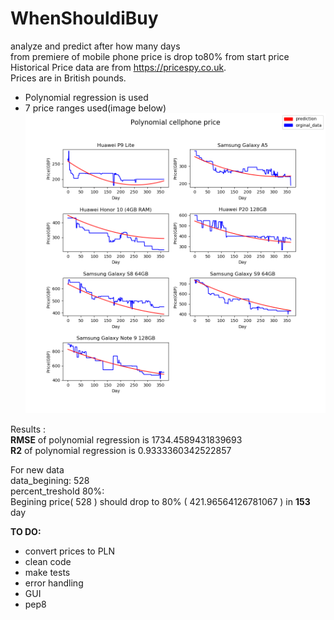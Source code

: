  # WhenShouldiBuy  
 analyze and predict after how many days  
 from premiere of mobile phone price is drop to80% from start price  
 Historical Price data are from https://pricespy.co.uk.  
 Prices are in British pounds.
 
 - Polynomial regression is used
 - 7 price ranges used(image below)
 ![alt text](charts.png "Title Text")
 
 
Results :<br />
 **RMSE** of polynomial regression is 1734.4589431839693 <br />
 **R2** of polynomial regression is 0.9333360342522857


For new data<br />
data_begining: 528<br />
percent_treshold 80%: <br />
Begining price( 528 )  should drop to 80% ( 421.96564126781067 )  in  **153** day

 




**TO DO:**  
- convert prices to PLN
- clean code  
- make tests  
- error handling
- GUI
- pep8